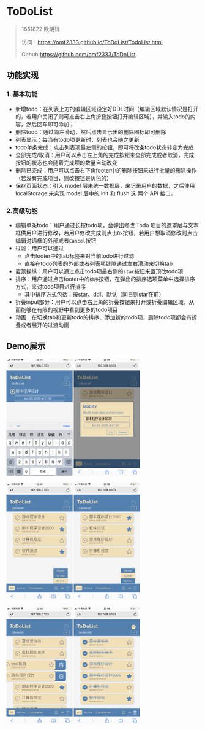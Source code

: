 # ToDoList

> 1651822 欧明锋
>
> 访问：https://omf2333.github.io/ToDoList/TodoList.html
>
> Github:https://github.com/omf2333/ToDoList

## 功能实现

### 1. 基本功能

+ 新增todo：在列表上方的编辑区域设定好DDL时间（编辑区域默认情况是打开的，若用户关闭了则可点击右上角折叠按钮打开编辑区域），并输入todo的内容，然后回车即可添加；
+ 删除todo：通过向左滑动，然后点击显示出的删除图标即可删除
+ 列表显示：每当有todo项更新时，列表也会随之更新
+ todo单条完成：点击列表项最左侧的按钮，即可将改条todo状态转变为完成
+ 全部完成/取消：用户可以点击左上角的完成按钮来全部完成或者取消，完成按钮的状态也会随着完成项的数量自动改变
+ 删除已完成：用户可以点击右下角footer中的删除按钮来进行批量的删除操作（若没有完成项目，则改按钮是灰色的）
+ 保存页面状态：引入 model 层来统一数据层，来记录用户的数据，之后使用 localStorage 来实现 model 层中的 init 和 flush 这 两个 API 接口。

### 2.高级功能

+ 编辑单条todo：用户通过长按todo项，会弹出修改 Todo 项目的遮罩层与文本框供用户进行修改，若用户修改完成则点击`Ok`按钮，若用户想取消修改则点击编辑对话框的外部或者`Cancel`按钮
+ 过滤：用户可以通过
  + 点击footer中的tab标签来对当前todo进行过滤
  + 直接在todo列表的外部或者列表项缝隙通过左右滑动来切换tab
+ 置顶操纵：用户可以通过点击todo项最右侧的`star`按钮来置顶改todo项
+ 排序：用户通过点击footer中的`排序`按钮，在弹出的排序选项菜单中选择排序方式，来对todo项目进行排序
  + 其中排序方式包括：按star、ddl、默认（同日则star在前）
+ 折叠input部分：用户可以点击右上角的折叠按钮来打开或折叠编辑区域，从而能够在有限的视野中看到更多的todo项目
+ 动画：在切换tab和更新todo的排序、添加新的todo项，删除todo项都会有折叠或者展开的过渡动画



## Demo展示

<img src="./assets/newTodo.png"  style="zoom:30%;" />  <img src="./assets/edit.png" style="zoom:30%;" />

<img src="./assets/rankDDL.png" style="zoom:30%;" />  <img src="./assets/rankStar.png" style="zoom:30%;" />

<img src="./assets/delete.png" style="zoom:30%;" />  <img src="./assets/completed.png" style="zoom:30%;" />

